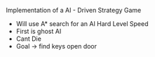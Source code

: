 Implementation of a AI - Driven Strategy Game
- Will use A* search for an AI Hard Level Speed
- First is ghost AI
- Cant Die
- Goal -> find keys open door
